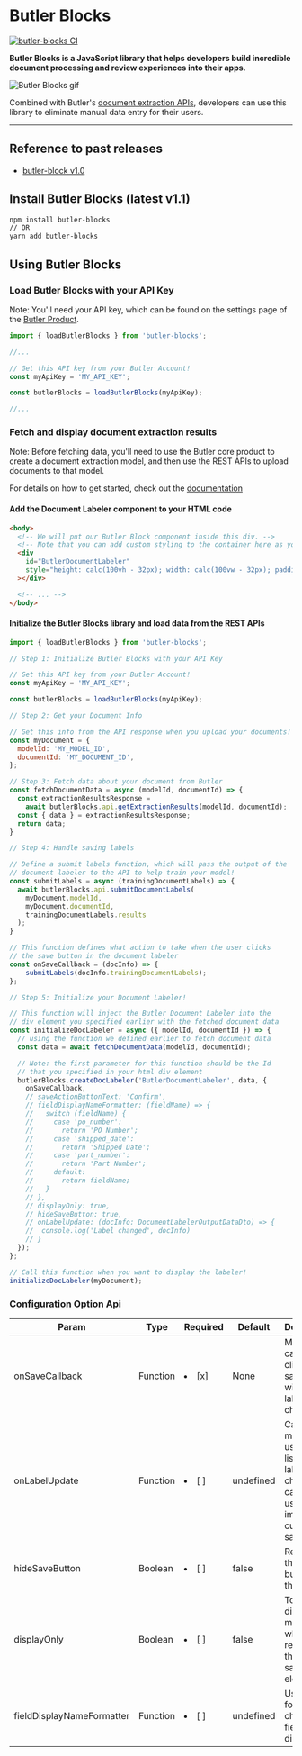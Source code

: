 # Butler Blocks
[![butler-blocks CI](https://github.com/butlerlabs/butler-blocks/actions/workflows/build_n_test.yml/badge.svg?branch=master&event=push)](https://github.com/butlerlabs/butler-blocks/actions/workflows/build_n_test.yml)

<b>Butler Blocks is a JavaScript library that helps developers build incredible document processing and review experiences into their apps.</b>

![Butler Blocks gif](https://butler-public-assets.s3.amazonaws.com/butler_blocks.gif)

Combined with Butler's [document extraction APIs](https://www.butlerlabs.ai/landing-pages/document-ai-ocr?), developers can use this library to eliminate manual data entry for their users. 

---

## Reference to past releases
* [butler-block v1.0](https://github.com/butlerlabs/butler-blocks/blob/master/docs/version_1_0.md)


## Install Butler Blocks (latest v1.1)

```bash
npm install butler-blocks
// OR
yarn add butler-blocks
```

## Using Butler Blocks

### Load Butler Blocks with your API Key

Note: You'll need your API key, which can be found
on the settings page of the [Butler Product](https://app.butlerlabs.ai/settings).

```js
import { loadButlerBlocks } from 'butler-blocks';

//...

// Get this API key from your Butler Account!
const myApiKey = 'MY_API_KEY';

const butlerBlocks = loadButlerBlocks(myApiKey);

//...
```

### Fetch and display document extraction results

Note: Before fetching data, you'll need to use the Butler core product to create a document extraction model, and
then use the REST APIs to upload documents to that model.

For details on how to get started, check out the [documentation](https://docs.butlerlabs.ai/reference/welcome)

#### Add the Document Labeler component to your HTML code

```html
<body>
  <!-- We will put our Butler Block component inside this div. -->
  <!-- Note that you can add custom styling to the container here as you wish -->
  <div
    id="ButlerDocumentLabeler"
    style="height: calc(100vh - 32px); width: calc(100vw - 32px); padding: 8px"
  ></div>

  <!-- ... -->
</body>
```

#### Initialize the Butler Blocks library and load data from the REST APIs

```js
import { loadButlerBlocks } from 'butler-blocks';

// Step 1: Initialize Butler Blocks with your API Key

// Get this API key from your Butler Account!
const myApiKey = 'MY_API_KEY';

const butlerBlocks = loadButlerBlocks(myApiKey);

// Step 2: Get your Document Info

// Get this info from the API response when you upload your documents!
const myDocument = {
  modelId: 'MY_MODEL_ID',
  documentId: 'MY_DOCUMENT_ID',
};

// Step 3: Fetch data about your document from Butler
const fetchDocumentData = async (modelId, documentId) => {
  const extractionResultsResponse =
    await butlerBlocks.api.getExtractionResults(modelId, documentId);
  const { data } = extractionResultsResponse;
  return data;
}

// Step 4: Handle saving labels

// Define a submit labels function, which will pass the output of the
// document labeler to the API to help train your model!
const submitLabels = async (trainingDocumentLabels) => {
  await butlerBlocks.api.submitDocumentLabels(
    myDocument.modelId,
    myDocument.documentId,
    trainingDocumentLabels.results
  );
}

// This function defines what action to take when the user clicks
// the save button in the document labeler
const onSaveCallback = (docInfo) => {
    submitLabels(docInfo.trainingDocumentLabels);
};

// Step 5: Initialize your Document Labeler!

// This function will inject the Butler Document Labeler into the
// div element you specified earlier with the fetched document data
const initializeDocLabeler = async ({ modelId, documentId }) => {
  // using the function we defined earlier to fetch document data
  const data = await fetchDocumentData(modelId, documentId);

  // Note: the first parameter for this function should be the Id
  // that you specified in your html div element
  butlerBlocks.createDocLabeler('ButlerDocumentLabeler', data, {
    onSaveCallback,
    // saveActionButtonText: 'Confirm',
    // fieldDisplayNameFormatter: (fieldName) => {
    //   switch (fieldName) {
    //     case 'po_number':
    //       return 'PO Number';
    //     case 'shipped_date':
    //       return 'Shipped Date';
    //     case 'part_number':
    //       return 'Part Number';
    //     default:
    //       return fieldName;
    //   }
    // },
    // displayOnly: true,
    // hideSaveButton: true,
    // onLabelUpdate: (docInfo: DocumentLabelerOutputDataDto) => {
    //  console.log('Label changed', docInfo)
    // }
  });
};

// Call this function when you want to display the labeler!
initializeDocLabeler(myDocument);
```


### Configuration Option Api


| Param          | Type     | Required | Default | Description                                                                               |
|----------------|----------|----------|---------|----------------------------------------------------------------------------------|
| onSaveCallback | Function | <li> [x] </li>     | None |Method called after clicking the save button with latest label changes |
| onLabelUpdate  | Function | <li> [ ]  </li>    | undefined | Callback method used to listen for label changes. can be used to implement custom save UI |
| hideSaveButton | Boolean  | <li> [ ] </li>     | false | Removes the save button from the UI |
| displayOnly    | Boolean  | <li> [ ] </li>     | false | Toggle display only model which removes all the edit and save UI elements |
| fieldDisplayNameFormatter | Function  | <li> [ ] </li>  | undefined    | Used to format or change the field name display |
